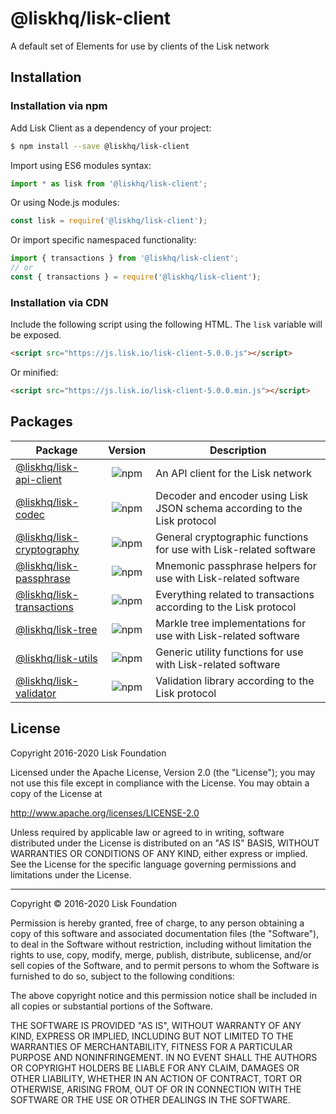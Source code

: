 # @liskhq/lisk-client

A default set of Elements for use by clients of the Lisk network

## Installation

### Installation via npm

Add Lisk Client as a dependency of your project:

```sh
$ npm install --save @liskhq/lisk-client
```

Import using ES6 modules syntax:

```js
import * as lisk from '@liskhq/lisk-client';
```

Or using Node.js modules:

```js
const lisk = require('@liskhq/lisk-client');
```

Or import specific namespaced functionality:

```js
import { transactions } from '@liskhq/lisk-client';
// or
const { transactions } = require('@liskhq/lisk-client');
```

### Installation via CDN

Include the following script using the following HTML. The `lisk` variable will be exposed.

```html
<script src="https://js.lisk.io/lisk-client-5.0.0.js"></script>
```

Or minified:

```html
<script src="https://js.lisk.io/lisk-client-5.0.0.min.js"></script>
```

## Packages

| Package                                           |                            Version                             | Description                                                               |
| ------------------------------------------------- | :------------------------------------------------------------: | ------------------------------------------------------------------------- |
| [@liskhq/lisk-api-client](../lisk-api-client)     |  ![npm](https://img.shields.io/npm/v/@liskhq/lisk-api-client)  | An API client for the Lisk network                                        |
| [@liskhq/lisk-codec](../lisk-codec)               |    ![npm](https://img.shields.io/npm/v/@liskhq/lisk-codec)     | Decoder and encoder using Lisk JSON schema according to the Lisk protocol |
| [@liskhq/lisk-cryptography](../lisk-cryptography) | ![npm](https://img.shields.io/npm/v/@liskhq/lisk-cryptography) | General cryptographic functions for use with Lisk-related software        |
| [@liskhq/lisk-passphrase](../lisk-passphrase)     |  ![npm](https://img.shields.io/npm/v/@liskhq/lisk-passphrase)  | Mnemonic passphrase helpers for use with Lisk-related software            |
| [@liskhq/lisk-transactions](../lisk-transactions) | ![npm](https://img.shields.io/npm/v/@liskhq/lisk-transactions) | Everything related to transactions according to the Lisk protocol         |
| [@liskhq/lisk-tree](../lisk-tree)                 |     ![npm](https://img.shields.io/npm/v/@liskhq/lisk-tree)     | Markle tree implementations for use with Lisk-related software            |
| [@liskhq/lisk-utils](../lisk-utils)               |    ![npm](https://img.shields.io/npm/v/@liskhq/lisk-utils)     | Generic utility functions for use with Lisk-related software              |
| [@liskhq/lisk-validator](../lisk-validator)       |  ![npm](https://img.shields.io/npm/v/@liskhq/lisk-validator)   | Validation library according to the Lisk protocol                         |

## License

Copyright 2016-2020 Lisk Foundation

Licensed under the Apache License, Version 2.0 (the "License");
you may not use this file except in compliance with the License.
You may obtain a copy of the License at

http://www.apache.org/licenses/LICENSE-2.0

Unless required by applicable law or agreed to in writing, software
distributed under the License is distributed on an "AS IS" BASIS,
WITHOUT WARRANTIES OR CONDITIONS OF ANY KIND, either express or implied.
See the License for the specific language governing permissions and
limitations under the License.

---

Copyright © 2016-2020 Lisk Foundation

Permission is hereby granted, free of charge, to any person obtaining a copy of this software and associated documentation files (the "Software"), to deal in the Software without restriction, including without limitation the rights to use, copy, modify, merge, publish, distribute, sublicense, and/or sell copies of the Software, and to permit persons to whom the Software is furnished to do so, subject to the following conditions:

The above copyright notice and this permission notice shall be included in all copies or substantial portions of the Software.

THE SOFTWARE IS PROVIDED "AS IS", WITHOUT WARRANTY OF ANY KIND, EXPRESS OR IMPLIED, INCLUDING BUT NOT LIMITED TO THE WARRANTIES OF MERCHANTABILITY, FITNESS FOR A PARTICULAR PURPOSE AND NONINFRINGEMENT. IN NO EVENT SHALL THE AUTHORS OR COPYRIGHT HOLDERS BE LIABLE FOR ANY CLAIM, DAMAGES OR OTHER LIABILITY, WHETHER IN AN ACTION OF CONTRACT, TORT OR OTHERWISE, ARISING FROM, OUT OF OR IN CONNECTION WITH THE SOFTWARE OR THE USE OR OTHER DEALINGS IN THE SOFTWARE.

[lisk core github]: https://github.com/LiskHQ/lisk
[lisk documentation site]: https://lisk.io/documentation/lisk-elements
